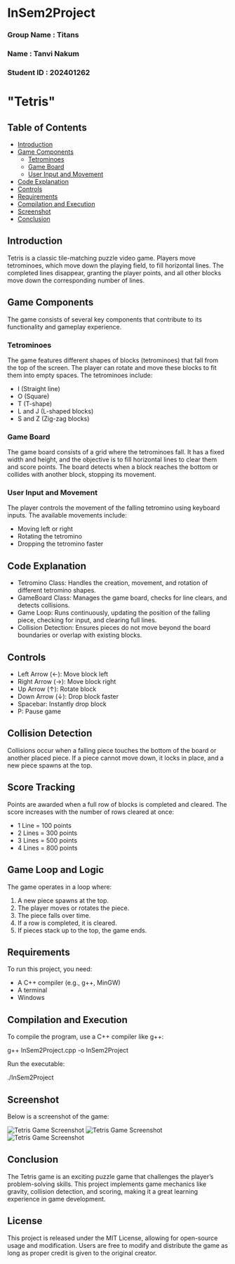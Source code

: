 # InSem2Project

### Group Name : Titans
### Name : Tanvi Nakum
### Student ID : 202401262

# "Tetris"

## Table of Contents
- [Introduction](#introduction)
- [Game Components](#game-components)
  - [Tetrominoes](#tetrominoes)
  - [Game Board](#game-board)
  - [User Input and Movement](#user-input-and-movement)
- [Code Explanation](#code-explanation)
- [Controls](#controls)
- [Requirements](#requirements)
- [Compilation and Execution](#compilation-and-execution)
- [Screenshot](#screenshot)
- [Conclusion](#conclusion)

## Introduction
Tetris is a classic tile-matching puzzle video game. Players move tetrominoes, which move down the playing field, to fill horizontal lines. The completed lines disappear, granting the player points, and all other blocks move down the corresponding number of lines.

## Game Components
The game consists of several key components that contribute to its functionality and gameplay experience.

### Tetrominoes
The game features different shapes of blocks (tetrominoes) that fall from the top of the screen. The player can rotate and move these blocks to fit them into empty spaces. The tetrominoes include:

- I (Straight line)
- O (Square)
- T (T-shape)
- L and J (L-shaped blocks)
- S and Z (Zig-zag blocks)

### Game Board
The game board consists of a grid where the tetrominoes fall. It has a fixed width and height, and the objective is to fill horizontal lines to clear them and score points. The board detects when a block reaches the bottom or collides with another block, stopping its movement.

### User Input and Movement
The player controls the movement of the falling tetromino using keyboard inputs. The available movements include:
- Moving left or right
- Rotating the tetromino
- Dropping the tetromino faster

## Code Explanation
- Tetromino Class: Handles the creation, movement, and rotation of different tetromino shapes.
- GameBoard Class: Manages the game board, checks for line clears, and detects collisions.
- Game Loop: Runs continuously, updating the position of the falling piece, checking for input, and clearing full lines.
- Collision Detection: Ensures pieces do not move beyond the board boundaries or overlap with existing blocks.

## Controls
- Left Arrow (←): Move block left
- Right Arrow (→): Move block right
- Up Arrow (↑): Rotate block
- Down Arrow (↓): Drop block faster
- Spacebar: Instantly drop block
- P: Pause game

## Collision Detection
Collisions occur when a falling piece touches the bottom of the board or another placed piece. If a piece cannot move down, it locks in place, and a new piece spawns at the top.

## Score Tracking
Points are awarded when a full row of blocks is completed and cleared. The score increases with the number of rows cleared at once:
- 1 Line = 100 points
- 2 Lines = 300 points
- 3 Lines = 500 points
- 4 Lines = 800 points

## Game Loop and Logic
The game operates in a loop where:

1. A new piece spawns at the top.
2. The player moves or rotates the piece.
3. The piece falls over time.
4. If a row is completed, it is cleared.
5. If pieces stack up to the top, the game ends.

##  Requirements
To run this project, you need:
- A C++ compiler (e.g., g++, MinGW)
- A terminal
- Windows

## Compilation and Execution
To compile the program, use a C++ compiler like g++:

g++ InSem2Project.cpp -o InSem2Project

Run the executable:

./InSem2Project

## Screenshot
Below is a screenshot of the game:

![Tetris Game Screenshot](Screenshot%202025-03-28%20034757.png)
![Tetris Game Screenshot](Screenshot%202025-03-28%20034831.png)
![Tetris Game Screenshot](Screenshot%202025-03-28%20034850.png)

## Conclusion
The Tetris game is an exciting puzzle game that challenges the player’s problem-solving skills. This project implements game mechanics like gravity, collision detection, and scoring, making it a great learning experience in game development.

## License
This project is released under the MIT License, allowing for open-source usage and modification. Users are free to modify and distribute the game as long as proper credit is given to the original creator.


